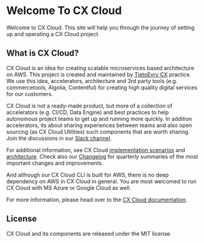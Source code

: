 # Welcome To CX Cloud

Welcome to CX Cloud. This site will help you through the journey of setting up and operating a CX Cloud project.

## What is CX Cloud?

CX Cloud is an idea for creating scalable microservices based architecture on AWS. This project is created and maintained by [TietoEvry CX](https://www.tietoevry.com/en/services/digital-experience/customer-experience/) practice. We use this idea, accelerators, architecture and 3rd party tools \(e.g. commercetools, Algolia, Contentful\) for creating high quality digital services for our customers.

CX Cloud is not a ready-made product, but more of a collection of accelerators (e.g. CI/CD, Data Engine) and best practices to help autonomous project teams to get up and running more quickly. In addition accelerators, its about sharing experiences between teams and also open sourcing (as CX Cloud Utilities) such components that are worth sharing. Join the discussions in our [Slack channel](https://join.slack.com/t/cxcloud/shared_invite/zt-bvn29pqe-tMzv5kDnlj7M68S4pmkRCg).

For additional information, see CX Cloud [implementation scenarios](https://docs.cxcloud.com/introduction/how_to_use) and [architecture](https://docs.cxcloud.com/introduction/architecture-overview). Check also our [Changelog](https://docs.cxcloud.com/introduction/changelog) for quarterly summaries of the most important changes and improvements.

And although our CX Cloud CLI is built for AWS, there is no deep dependency on AWS in CX Cloud in general. You are most welcomed to run CX Cloud with MS Azure or Google Cloud as well.

For more information, please head over to the [CX Cloud documentation](https://docs.cxcloud.com/).

## License

CX Cloud and its components are released under the MIT license.
